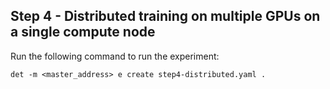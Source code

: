 ## Step 4 - Distributed training on multiple GPUs on a single compute node 
Run the following command to run the experiment:<br>
```
det -m <master_address> e create step4-distributed.yaml .
```
